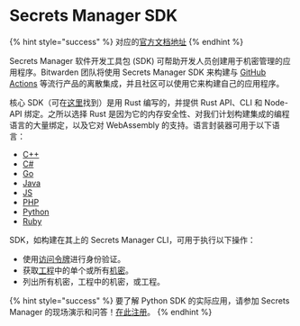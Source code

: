 # Secrets Manager SDK

{% hint style="success" %}
对应的[官方文档地址](https://bitwarden.com/help/secrets-manager-sdk/)
{% endhint %}

Secrets Manager 软件开发工具包 (SDK) 可帮助开发人员创建用于机密管理的应用程序。Bitwarden 团队将使用 Secrets Manager SDK 来构建与 [GitHub Actions](https://bitwarden.com/help/github-actions-integration/) 等流行产品的离散集成，并且社区可以使用它来构建自己的应用程序。

核心 SDK（可在[这里](https://github.com/bitwarden/sdk)找到）是用 Rust 编写的，并提供 Rust API、CLI 和 Node-API 绑定。之所以选择 Rust 是因为它的内存安全性、对我们计划构建集成的编程语言的大量绑定，以及它对 WebAssembly 的支持。语言封装器可用于以下语言：

* [C++](https://github.com/bitwarden/sdk-sm/tree/main/languages/cpp#readme)
* [C#](https://github.com/bitwarden/sdk-sm/tree/main/languages/csharp#readme)
* [Go](https://github.com/bitwarden/sdk-sm/tree/main/languages/go#readme)
* [Java](https://github.com/bitwarden/sdk-sm/tree/main/languages/java#readme)
* [JS](https://github.com/bitwarden/sdk-sm/tree/main/languages/js)
* [PHP](https://github.com/bitwarden/sdk-sm/tree/main/languages/php#readme)
* [Python](https://github.com/bitwarden/sdk-sm/tree/main/languages/python#readme)
* [Ruby](https://github.com/bitwarden/sdk-sm/tree/main/languages/ruby#readme)

SDK，如构建在其上的 Secrets Manager CLI，可用于执行以下操作：

* 使用[访问令牌](../your-secrets/access-tokens.md)进行身份验证。
* 获取[工程](../your-secrets/projects.md)中的单个或所有[机密](../your-secrets/secrets.md)。
* 列出所有机密，工程中的机密，或工程。

{% hint style="success" %}
要了解 Python SDK 的实际应用，请参加 Secrets Manager 的现场演示和问答！[在此注册](https://us02web.zoom.us/webinar/register/WN_8kM9dK4FT6y0Z95G16nN5w#/registration)。
{% endhint %}
